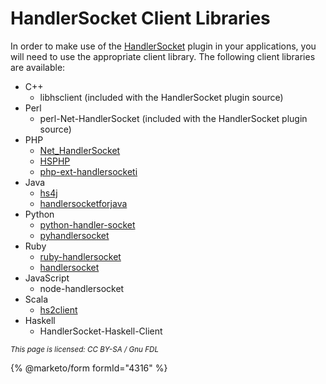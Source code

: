 # HandlerSocket Client Libraries

In order to make use of the [HandlerSocket](./) plugin in your applications, you will need to use the appropriate client library. The following client libraries are available:

* C++
  * libhsclient (included with the HandlerSocket plugin source)
* Perl
  * perl-Net-HandlerSocket (included with the HandlerSocket plugin source)
* PHP
  * [Net\_HandlerSocket](https://github.com/openpear/Net_HandlerSocket)
  * [HSPHP](https://github.com/tz-lom/HSPHP)
  * [php-ext-handlersocketi](https://github.com/kjdev/php-ext-handlersocketi)
* Java
  * [hs4j](https://code.google.com/p/hs4j/)
  * [handlersocketforjava](https://code.google.com/p/handlersocketforjava/)
* Python
  * [python-handler-socket](https://pypi.python.org/pypi/python-handler-socket)
  * [pyhandlersocket](https://code.launchpad.net/~songofacandy/+junk/pyhandlersocket)
* Ruby
  * [ruby-handlersocket](https://github.com/winebarrel/ruby-handlersocket)
  * [handlersocket](https://github.com/miyucy/handlersocket)
* JavaScript
  * node-handlersocket
* Scala
  * [hs2client](https://github.com/fujohnwang/hs2client)
* Haskell
  * HandlerSocket-Haskell-Client

<sub>_This page is licensed: CC BY-SA / Gnu FDL_</sub>

{% @marketo/form formId="4316" %}
